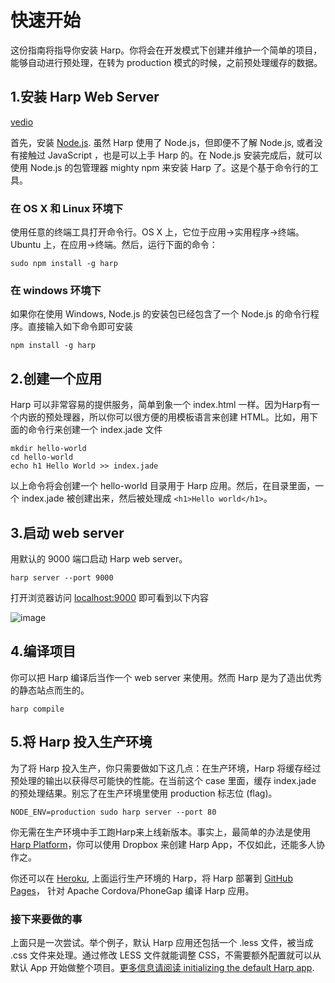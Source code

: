 # 快速开始           

这份指南将指导你安装 Harp。你将会在开发模式下创建并维护一个简单的项目，能够自动进行预处理，在转为 production 模式的时候，之前预处理缓存的数据。                        

## 1.安装 Harp Web Server      

  [vedio](www.youtube.com/embed/SEA0G9kpVJM?rel=0)          

  首先，安装 [Node.js](http://nodejs.org/download/). 虽然 Harp 使用了 Node.js，但即便不了解 Node.js, 或者没有接触过 JavaScript ，也是可以上手 Harp 的。在 Node.js 安装完成后，就可以使用 Node.js 的包管理器 mighty npm 来安装 Harp 了。这是个基于命令行的工具。              

  ### 在 OS X 和 Linux 环境下            

  使用任意的终端工具打开命令行。OS X 上，它位于应用->实用程序->终端。Ubuntu 上，在应用->终端。然后，运行下面的命令：                    

  ```
  sudo npm install -g harp
  ```                     

  ### 在 windows 环境下                 
  
  如果你在使用 Windows, Node.js 的安装包已经包含了一个 Node.js 的命令行程序。直接输入如下命令即可安装                    

  ```
  npm install -g harp 
  ```                         

## 2.创建一个应用                    
  
  Harp 可以非常容易的提供服务，简单到象一个 index.html 一样。因为Harp有一个内嵌的预处理器，所以你可以很方便的用模板语言来创建 HTML。比如，用下面的命令行来创建一个 index.jade 文件               

  ```
  mkdir hello-world 
  cd hello-world 
  echo h1 Hello World >> index.jade
  ```                        

  以上命令将会创建一个 hello-world 目录用于 Harp 应用。然后，在目录里面，一个 index.jade 被创建出来，然后被处理成 `<h1>Hello world</h1>`。            

## 3.启动 web server                   

  用默认的 9000 端口启动 Harp web server。                    

  ```
  harp server --port 9000
  ```                    

  打开浏览器访问 [localhost:9000](http://localhost:9000/) 即可看到以下内容                    

  ![image](https://github.com/Leolusir/harp-docs/blob/master/images/qs-start_web.png)                        

## 4.编译项目
  
  你可以把 Harp 编译后当作一个 web server 来使用。然而 Harp 是为了造出优秀的静态站点而生的。                   

  ```
  harp compile
  ```                    

## 5.将 Harp 投入生产环境   
  
  为了将 Harp 投入生产，你只需要做如下这几点：在生产环境，Harp 将缓存经过预处理的输出以获得尽可能快的性能。在当前这个 case 里面，缓存 index.jade 的预处理结果。别忘了在生产环境里使用 production 标志位 (flag)。                   

  ```
  NODE_ENV=production sudo harp server --port 80
  ```                    

  你无需在生产环境中手工跑Harp来上线新版本。事实上，最简单的办法是使用 [Harp Platform](https://www.harp.io/)，你可以使用 Dropbox 来创建 Harp App，不仅如此，还能多人协作之。                

  你还可以在 [Heroku](http://harpjs.com/docs/deployment/heroku), 上面运行生产环境的 Harp，将 Harp 部署到 [GitHub Pages](http://harpjs.com/docs/deployment/github-pages)， 针对 Apache Cordova/PhoneGap 编译 Harp 应用。                 

  ### 接下来要做的事

  上面只是一次尝试。举个例子，默认 Harp 应用还包括一个 .less 文件，被当成 .css 文件来处理。通过修改 LESS 文件就能调整 CSS，不需要额外配置就可以从默认 App 开始做整个项目。[更多信息请阅读 initializing the default Harp app](http://harpjs.com/docs/environment/init).                         